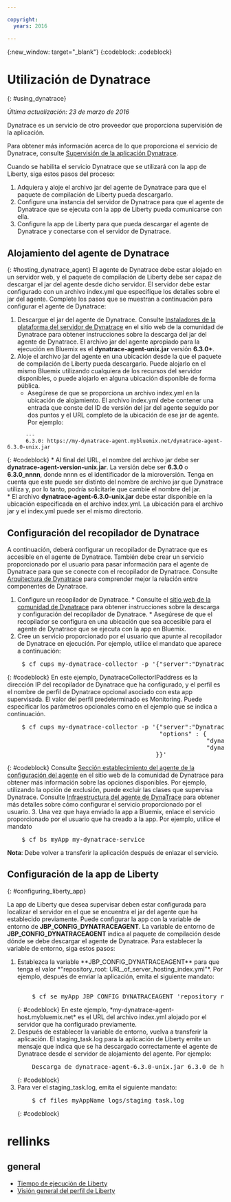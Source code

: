 ```yaml
---

copyright:
  years: 2016

---
```


{:new_window: target="_blank"}
{:codeblock: .codeblock}

# Utilización de Dynatrace
{: #using_dynatrace}

*Última actualización: 23 de marzo de 2016*

Dynatrace es un servicio de otro proveedor que proporciona supervisión de la aplicación.

Para obtener más información acerca de lo que proporciona el servicio de Dynatrace, consulte [Supervisión de la aplicación Dynatrace](http://www.dynatrace.com/en/products/application-monitoring.html).

Cuando se habilita el servicio Dynatrace que se utilizará con la app de Liberty, siga estos pasos del proceso:

1. Adquiera y aloje el archivo jar del agente de Dynatrace para que el paquete de compilación de Liberty pueda descargarlo.
2. Configure una instancia del servidor de Dynatrace para que el agente de Dynatrace que se ejecuta con la app de Liberty pueda comunicarse con ella.
3. Configure la app de Liberty para que pueda descargar el agente de Dynatrace y conectarse con el servidor de Dynatrace.

## Alojamiento del agente de Dynatrace
{: #hosting_dynatrace_agent}
El agente de Dynatrace debe estar alojado en un servidor web, y el paquete de compilación de Liberty debe ser capaz de descargar el jar del agente desde dicho servidor. El servidor debe estar configurado con un archivo index.yml que especifique los detalles sobre el jar del agente. Complete los pasos que se muestran a continuación para configurar el agente de Dynatrace:
  1. Descargue el jar del agente de Dynatrace. Consulte [Instaladores de la plataforma del servidor de Dynatrace](https://community.dynatrace.com/community/display/EVAL/Step+1+-+Download+and+install+Dynatrace) en el sitio web de la comunidad de Dynatrace para obtener instrucciones sobre la descarga del jar del agente de Dynatrace. El archivo jar del agente apropiado para la ejecución en Bluemix es el **dynatrace-agent-unix.jar** versión **6.3.0+**.
  2. Aloje el archivo jar del agente en una ubicación desde la que el paquete de compilación de Liberty pueda descargarlo. Puede alojarlo en el mismo Bluemix utilizando cualquiera de los recursos del servidor disponibles, o puede alojarlo en alguna ubicación disponible de forma pública.
     * Asegúrese de que se proporciona un archivo index.yml en la ubicación de alojamiento. El archivo index.yml debe contener una entrada que conste del ID de versión del jar del agente seguido por dos puntos y el URL completo de la ubicación de ese jar de agente. Por ejemplo:
```
      ---
      6.3.0: https://my-dynatrace-agent.mybluemix.net/dynatrace-agent-6.3.0-unix.jar
```  
{: #codeblock}
     * Al final del URL, el nombre del archivo jar debe ser **dynatrace-agent-version-unix.jar**. La versión debe ser **6.3.0** o **6.3.0_nnnn**, donde nnnn es el identificador de la microversión. Tenga en cuenta que este puede ser distinto del nombre de archivo jar que Dynatrace utiliza y, por lo tanto, podría solicitarle que cambie el nombre del jar.       
     * El archivo **dynatrace-agent-6.3.0-unix.jar** debe estar disponible en la ubicación especificada en el archivo index.yml. La ubicación para el archivo jar y el index.yml puede ser el mismo directorio.

## Configuración del recopilador de Dynatrace

A continuación, deberá configurar un recopilador de Dynatrace que es accesible en el agente de Dynatrace. También debe crear un servicio proporcionado por el usuario para pasar información para el agente de Dynatrace para que se conecte con el recopilador de Dynatrace. Consulte [Arquitectura de Dynatrace](https://community.dynatrace.com/community/display/DOCDT63/Architecture) para comprender mejor la relación entre componentes de Dynatrace.

  1. Configure un recopilador de Dynatrace.
    * Consulte el [sitio web de la comunidad de Dynatrace](https://community.dynatrace.com/community/display/EVAL/Step+3+-+Connect+Agent+to+Dynatrace) para obtener instrucciones sobre la descarga y configuración del recopilador de Dynatrace.
    * Asegúrese de que el recopilador se configura en una ubicación que sea accesible para el agente de Dynatrace que se ejecuta con la app en Bluemix.
  2. Cree un servicio proporcionado por el usuario que apunte al recopilador de Dynatrace en ejecución. Por ejemplo, utilice el mandato que aparece a continuación:
<pre>
    $ cf cups my-dynatrace-collector -p '{"server":"DynatraceCollectorIPaddress","profile":"Monitoring"}'
</pre>
{: #codeblock}
En este ejemplo, DynatraceCollectorIPaddress es la dirección IP del recopilador de Dynatrace que ha configurado, y el perfil es el nombre de perfil de Dynatrace opcional asociado con esta app supervisada. El valor del perfil predeterminado es Monitoring. Puede especificar los parámetros opcionales como en el ejemplo que se indica a continuación.
<pre>
    $ cf cups my-dynatrace-collector -p '{"server":"DynatraceCollectorIPaddress","profile":"Monitoring",
                                          "options" : {
                                                       "dynatrace-parameter-1": "value",
                                                       "dynatrace-parameter-2": "value"
                                         }}'
</pre>
{: #codeblock}
Consulte [Sección establecimiento del agente de la configuración del agente](https://community.dynatrace.com/community/display/DOCDT62/Agent+Configuration) en el sitio web de la comunidad de Dynatrace para obtener más información sobre las opciones disponibles. Por ejemplo, utilizando la opción de exclusión, puede excluir las clases que supervisa Dynatrace. Consulte [Infraestructura del agente de DynaTrace](https://github.com/cloudfoundry/ibm-websphere-liberty-buildpack/blob/master/docs/framework-dynatrace-agent.md) para obtener más detalles sobre cómo configurar el servicio proporcionado por el usuario.
  3. Una vez que haya enviado la app a Bluemix, enlace el servicio proporcionado por el usuario que ha creado a la app. Por ejemplo, utilice el mandato
<pre>
    $ cf bs myApp my-dynatrace-service
</pre>  
**Nota**: Debe volver a transferir la aplicación después de enlazar el servicio.

## Configuración de la app de Liberty
{: #configuring_liberty_app}

La app de Liberty que desea supervisar deben estar configurada para localizar el servidor en el que se encuentra el jar del agente que ha establecido previamente. Puede configurar la app con la variable de entorno de **JBP_CONFIG_DYNATRACEAGENT**. La variable de entorno de **JBP_CONFIG_DYNATRACEAGENT** indica al paquete de compilación desde dónde se debe descargar el agente de Dynatrace. Para establecer la variable de entorno, siga estos pasos:
<ol>
   <li> Establezca la variable **JBP_CONFIG_DYNATRACEAGENT** para que tenga el valor
   *"repository_root: URL_of_server_hosting_index.yml"*. Por ejemplo, después de enviar la aplicación, emita el siguiente mandato:
<pre>   
    $ cf se myApp JBP_CONFIG_DYNATRACEAGENT 'repository_root: https://my-dynatrace-agent-host.mybluemix.net'
</pre>
{: #codeblock}
  En este ejemplo, *my-dynatrace-agent-host.mybluemix.net* es el URL del archivo index.yml alojado por el servidor que ha configurado previamente.
  </li>
  <li> Después de establecer la variable de entorno, vuelva a transferir la aplicación. El staging_task.log para la aplicación de Liberty emite un mensaje que indica que se ha descargado correctamente el agente de Dynatrace desde el servidor de alojamiento del agente. Por ejemplo:
<pre>
    Descarga de dynatrace-agent-6.3.0-unix.jar 6.3.0 de https://my-dynatrace-agent-host.mybluemix.net/dynatrace-agent-6.3.0-unix.jar (17,8 s)
</pre>
{: #codeblock}
</li>
<li>Para ver el staging_task.log, emita el siguiente mandato:
<pre>
    $ cf files myAppName logs/staging_task.log
</pre>  
{: #codeblock}
</li>
</ol>

# rellinks
## general
* [Tiempo de ejecución de Liberty](index.html)
* [Visión general del perfil de Liberty](http://www-01.ibm.com/support/knowledgecenter/SSAW57_8.5.5/com.ibm.websphere.wlp.nd.doc/ae/cwlp_about.html)
